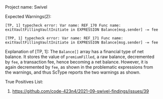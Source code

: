 Project name: Swivel

Expected Warnings(2):
```
[TP, 1] typecheck error: Var name: REF_170 Func name: exitVaultFillingVaultInitiate in EXPRESSION Balance[msg.sender] -= fee

[TPP, 1] typecheck error: Var name: REF_171 Func name: exitVaultFillingVaultInitiate in EXPRESSION Balance[msg.sender] -= fee
```

Explanation of [TP, 1]: The `Balance[]` array has a financial type of net balance. It stores the value of `premiumFilled`, a raw balance, decremented by `fee`, a transaction fee, hence becoming a net balance. However, it is again decremented by `fee`, as shown in the problematic expressions from the warnings, and thus ScType reports the two warnings as shown.

True Positives List:
1) https://github.com/code-423n4/2021-09-swivel-findings/issues/39
